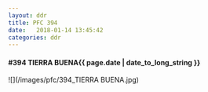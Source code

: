 ```yaml
---
layout: ddr
title: PFC 394
date:   2018-01-14 13:45:42
categories: ddr
---
```


#### **#394** TIERRA BUENA<span class="pull-right">{{ page.date | date_to_long_string }}</span>
![](/images/pfc/394_TIERRA BUENA.jpg)
